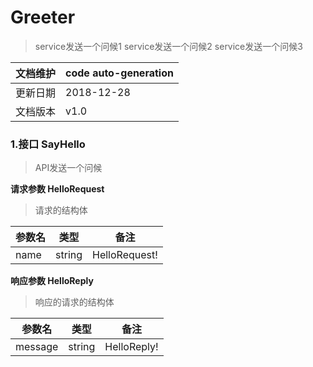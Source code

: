 # Greeter
>  service发送一个问候1
 service发送一个问候2
 service发送一个问候3


文档维护|code auto-generation
| ------- | ------ |
更新日期|2018-12-28
文档版本|v1.0
### 1.接口 SayHello
>  API发送一个问候

**请求参数 HelloRequest**
>  请求的结构体


| 参数名 | 类型 | 备注 |
| ------- | ------ | -------- |
| name| string|  HelloRequest!|

**响应参数 HelloReply**
>  响应的请求的结构体


| 参数名 | 类型 | 备注 |
| ------- | ------ | -------- |
| message| string|  HelloReply!|

